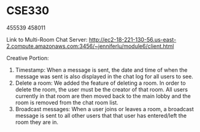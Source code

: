 # CSE330
455539
458011

Link to Multi-Room Chat Server: http://ec2-18-221-130-56.us-east-2.compute.amazonaws.com:3456/~jenniferlu/module6/client.html

Creative Portion:

1. Timestamp: When a message is sent, the date and time of when the message was sent is also displayed in the chat log for all users to see.
2. Delete a room: We added the feature of deleting a room. In order to delete the room, the user must be the creator of that room. All users currently in that room are then moved back to the main lobby and the room is removed from the chat room list.
3. Broadcast messages: When a user joins or leaves a room, a broadcast message is sent to all other users that that user has entered/left the room they are in.

